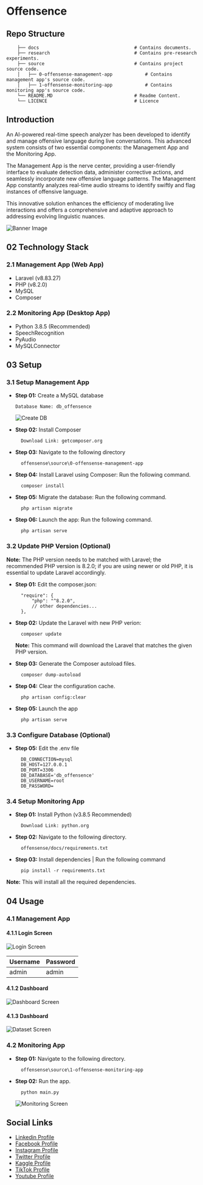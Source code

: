 # Offensence

## Repo Structure

```
    ├── docs                                   # Contains documents.
    ├── research                               # Contains pre-research experiments.
    ├── source                                 # Contains project source code.
    │   ├── 0-offensense-management-app            # Contains management app's source code.
    │   ├── 1-offensense-monitoring-app            # Contains monitoring app's source code.
    └── README.MD                              # Readme Content.
    └── LICENCE                                # Licence
```

## Introduction

An AI-powered real-time speech analyzer has been developed to identify and manage offensive language during live conversations. This advanced system consists of two essential components: the Management App and the Monitoring App. 

The Management App is the nerve center, providing a user-friendly interface to evaluate detection data, administer corrective actions, and seamlessly incorporate new offensive language patterns. The Management App constantly analyzes real-time audio streams to identify swiftly and flag instances of offensive language.  

This innovative solution enhances the efficiency of moderating live interactions and offers a comprehensive and adaptive approach to addressing evolving linguistic nuances. 

![Banner Image](docs/media/0-banner-image.png)

## 02 Technology Stack

### 2.1 Management App (Web App)

 - Laravel (v8.83.27)
 - PHP (v8.2.0)
 - MySQL
 - Composer

### 2.2 Monitoring App (Desktop App)

 - Python 3.8.5 (Recommended)
 - SpeechRecognition
 - PyAudio
 - MySQLConnector


## 03 Setup

### 3.1 Setup Management App

- **Step 01:** Create a MySQL database

  ```
  Database Name: db_offensence
  ```
  
  ![Create DB](docs/media/1-create-db.png)

- **Step 02:** Install Composer

  ```
    Download Link: getcomposer.org
  ```

- **Step 03:** Navigate to the following directory

  ```
    offensense\source\0-offensense-management-app
  ```

- **Step 04:** Install Laravel using Composer: Run the following command.

  ```
    composer install
  ```


- **Step 05:** Migrate the database: Run the following command.

  ```
    php artisan migrate
  ```

- **Step 06:** Launch the app: Run the following command.

  ```
    php artisan serve
  ```

### 3.2 Update PHP Version (Optional)

**Note:** The PHP version needs to be matched with Laravel; the recommended PHP version is 8.2.0; if you are using newer or old PHP, it is essential to update Laravel accordingly. 

- **Step 01:** Edit the composer.json: 

  ```
    "require": {
        "php": "^8.2.0",
        // other dependencies...
    },
  ```

- **Step 02:** Update the Laravel with new PHP verion:  

  ```
    composer update
  ```
  **Note:** This command will download the Laravel that matches the given PHP version.

- **Step 03:** Generate the Composer autoload files.

  ```
    composer dump-autoload
  ```

- **Step 04:** Clear the configuration cache.

  ```
    php artisan config:clear
  ```

- **Step 05:** Launch the app

  ```
    php artisan serve
  ```

### 3.3 Configure Database (Optional)

- **Step 05:** Edit the .env file

  ```
    DB_CONNECTION=mysql
    DB_HOST=127.0.0.1
    DB_PORT=3306
    DB_DATABASE='db_offensence'
    DB_USERNAME=root
    DB_PASSWORD=
  ```

### 3.4 Setup Monitoring App

- **Step 01:** Install Python (v3.8.5 Recommended)

  ```
    Download Link: python.org
  ```

- **Step 02:** Navigate to the following directory.

  ```
    offensense/docs/requirements.txt
  ```

- **Step 03:** Install dependencies | Run the following command

  ```
    pip install -r requirements.txt
  ```

 **Note:** This will install all the required dependencies.

## 04 Usage

### 4.1 Management App

#### 4.1.1 Login Screen

  ![Login Screen](docs/media/2-login-page.png)


| Username | Password |
|----------|----------|
| admin    | admin    |


#### 4.1.2 Dashboard
  
  ![Dashboard Screen](docs/media/3-dashboard.png)


#### 4.1.3 Dashboard
  
  ![Dataset Screen](docs/media/4-dataset.png)

### 4.2 Monitoring App

- **Step 01:** Navigate to the following directory.

  ```
    offensense\source\1-offensense-monitoring-app
  ```


- **Step 02:** Run the app.

  ```
    python main.py
  ```

  ![Monitoring Screen](docs/media/5-monitoring-app.png)


## Social Links

- [Linkedin Profile](https://www.linkedin.com/in/gunarakulangunaretnam)
- [Facebook Profile](https://www.facebook.com/gunarakulangunaratnam)
- [Instagram Profile](https://www.instagram.com/gunarakulangunaretnam)
- [Twitter Profile ](https://twitter.com/gunarakulangr)
- [Kaggle Profile](https://www.kaggle.com/gunarakulangr)
- [TikTok Profile](https://www.tiktok.com/@gunarakulangunaretnam)
- [Youtube Profile](https://www.youtube.com/channel/UCMWkED5sabgVZSCKjZuRJXA)
